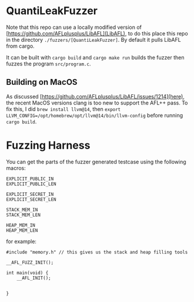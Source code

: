 # QuantiLeakFuzzer

Note that this repo can use a locally modified version of [https://github.com/AFLplusplus/LibAFL](LibAFL), to do this place this repo in the directory `./fuzzers/[QuantiLeakFuzzer]`. By default it pulls LibAFL from cargo.

It can be built with `cargo build` and `cargo make run` builds the fuzzer then fuzzes the program `src/program.c`.

## Building on MacOS

As discussed [https://github.com/AFLplusplus/LibAFL/issues/1214](here), the recent MacOS versions clang is too new to support the AFL++ pass. To fix this, I did `brew install llvm@14`, then
`export LLVM_CONFIG=/opt/homebrew/opt/llvm@14/bin/llvm-config` before running `cargo build`.

# Fuzzing Harness

You can get the parts of the fuzzer generated testcase using the following macros:
```
EXPLICIT_PUBLIC_IN
EXPLICIT_PUBLIC_LEN

EXPLICIT_SECRET_IN
EXPLICIT_SECRET_LEN

STACK_MEM_IN
STACK_MEM_LEN

HEAP_MEM_IN
HEAP_MEM_LEN
```

for example:

```
#include "memory.h" // this gives us the stack and heap filling tools

__AFL_FUZZ_INIT();

int main(void) {
    __AFL_INIT();


}
```